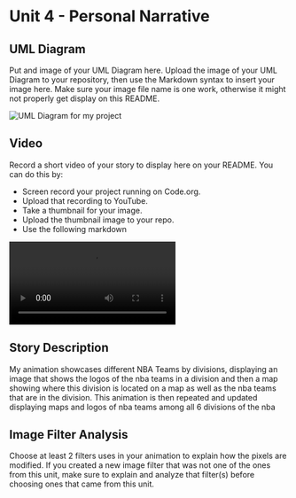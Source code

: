 # Unit 4 - Personal Narrative

## UML Diagram

Put and image of your UML Diagram here. Upload the image of your UML Diagram to your repository, then use the Markdown syntax to insert your image here. Make sure your image file name is one work, otherwise it might not properly get display on this README.

![UML Diagram for my project](nameOfImageFileHere.png)

## Video

Record a short video of your story to display here on your README. You can do this by:

- Screen record your project running on Code.org.
- Upload that recording to YouTube.
- Take a thumbnail for your image.
- Upload the thumbnail image to your repo.
- Use the following markdown

<video controls src="20250226-0704-17.7977237.mp4" title="Title"></video>

## Story Description

My animation showcases different NBA Teams by divisions, displaying an image that shows the logos of the nba teams in a division and then a map showing where this division is located on a map as well as the nba teams that are in the division. This animation is then repeated and updated displaying maps and logos of nba teams among all 6 divisions of the nba

## Image Filter Analysis

Choose at least 2 filters uses in your animation to explain how the pixels are modified. If you created a new image filter that was not one of the ones from this unit, make sure to explain and analyze that filter(s) before choosing ones that came from this unit.